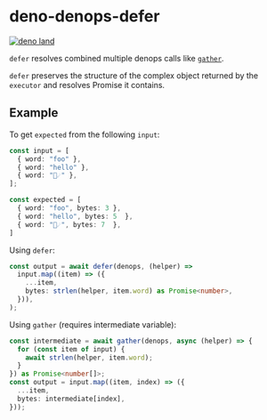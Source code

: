 # deno-denops-defer

[![deno land](http://img.shields.io/badge/available%20on-deno.land/x/denops__defer-lightgrey.svg?logo=deno)](https://deno.land/x/denops_defer)

`defer` resolves combined multiple denops calls like [`gather`][].

`defer` preserves the structure of the complex object returned by the
`executor` and resolves Promise it contains.

[`gather`]: https://deno.land/x/denops_std/batch/gather.ts?s=gather

## Example

To get `expected` from the following `input`:

```typescript
const input = [
  { word: "foo" },
  { word: "hello" },
  { word: "🚀☄" },
];

const expected = [
  { word: "foo", bytes: 3 },
  { word: "hello", bytes: 5  },
  { word: "🚀☄", bytes: 7  },
]
```

Using `defer`:

```typescript
const output = await defer(denops, (helper) =>
  input.map((item) => ({
    ...item,
    bytes: strlen(helper, item.word) as Promise<number>,
  })),
);
```

Using `gather` (requires intermediate variable):

```typescript
const intermediate = await gather(denops, async (helper) => {
  for (const item of input) {
    await strlen(helper, item.word);
  }
}) as Promise<number[]>;
const output = input.map((item, index) => ({
  ...item,
  bytes: intermediate[index],
}));
```
